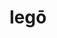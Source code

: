 ---
title: legō
meaning: to read
ch: one
pos: verb
inf: legere
secondppstem: leg
infend: ere
conjugation: third
derivatives: illegible, lecture
---